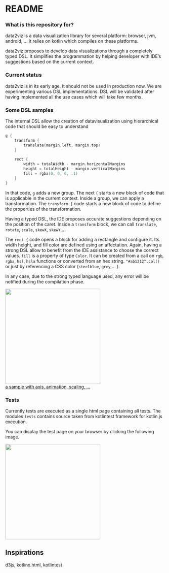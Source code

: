 # README #

### What is this repository for? ###

data2viz is a data visualization library for several platform: browser, jvm, android, ... It relies on kotlin which
 compiles on these platforms.

data2viz proposes to develop data visualizations through a completely typed DSL. It simplifies the programmation by 
helping developer with IDE’s suggestions based on the current context.

### Current status ###

data2viz is in its early age. It should not be used in production now. We are experimenting various DSL
 implementations. DSL will be validated after having implemented all the use cases which will take few months.

### Some DSL samples  

The internal DSL allow the creation of datavisualization using hierarchical 
code that should be easy to understand

```kotlin
g {
    transform {
        translate(margin.left, margin.top)
    }
    
    rect {
        width = totalWidth - margin.horizontalMargins
        height = totalHeight - margin.verticalMargins
        fill = rgba(0, 0, 0, .1)
    }
}
```

In that code, `g` adds a new group. The next `{` starts a new block of code that is
applicable in the current context. Inside a group, we can apply a transformation. The 
`transform {` code starts a new block of code to define the properties of the transformation.

Having a typed DSL, the IDE proposes accurate suggestions depending on the position of 
  the caret. Inside a `transform` block, we can call `translate`, `rotate`, `scale`, 
  `skewX`, `skewY`,... 

The `rect {` code opens a block for adding a rectangle and configure it. Its width
height, and fill color are defined using an affectation. Again, having a strong DSL
allow to benefit from the IDE assistance to choose the correct values. `fill` is a
property of type `Color`. It can be created from a call on `rgb`, `rgba`, `hsl`, `hsla` functions
 or converted from an hex string. `"#ab1212".col()` or just by referencing a CSS color 
 (`steelblue`, `grey`,... ).

In any case, due to the strong typed language used, any error will be notified during the 
compilation phase.

<a href="https://data2viz.github.io/data2viz/chart.html">
 <img src="https://data2viz.github.io/data2viz/img/chart.png" width="300">
 <br>a sample with axis, animation, scaling, ... 
</a>

### Tests
Currently tests are executed as a single html page containing all tests. The modules
`tests` contains source taken from kotlintest framework for kotlin.js execution.

You can display the test page on your browser by clicking the following image. 

<a href="https://data2viz.github.io/data2viz/tests.html">
 <img src="https://data2viz.github.io/data2viz/img/data2viz.tests.png" width="300">
</a>

## Inspirations
d3js, kotlinx.html, kotlintest
